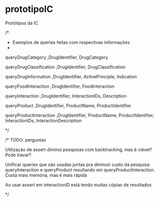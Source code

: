 # prototipoIC
Protótipos da IC

/*
*   Exemplos de queries feitas com respectivas informações
*
queryDrugCategory               ,DrugIdentifier, DrugCategory

queryDrugClassification         ,DrugIdentifier, DrugClassification

queryDrugInformation            ,DrugIdentifier, ActivePrinciple, Indication

queryFoodInteraction            ,DrugIdentifier, FoodInteraction

queryInteraction                ,DrugIdentifier, InteractionIDs, Description

queryProduct                    ,DrugIdentifier, ProductName, ProductIdentifier

queryProductInteraction         ,DrugIdentifier, ProductName, ProductIdentifier, InteractionIDs, InteractionDescription

*/

/*
TODO: perguntas

Utilização de assert diminui pesquisas com backtracking, mas é viável? Pode travar?

Unificar queries que são usadas juntas pra diminuir custo da pesquisa: queryInteraction e queryProduct resultando em queryProductInteraction.
Custa mais memória, mas é mais rápida

Ao usar assert em interactionID está tendo muitas cópias de resultados


*/
